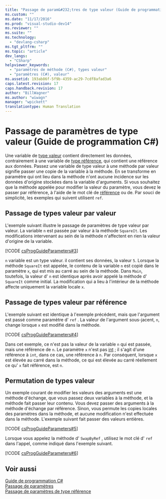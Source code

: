 ```yaml
---
title: "Passage de param&#232;tres de type valeur (Guide de programmation C#) | Microsoft Docs"
ms.custom: ""
ms.date: "11/17/2016"
ms.prod: "visual-studio-dev14"
ms.reviewer: ""
ms.suite: ""
ms.technology: 
  - "devlang-csharp"
ms.tgt_pltfrm: ""
ms.topic: "article"
dev_langs: 
  - "CSharp"
helpviewer_keywords: 
  - "paramètres de méthode (C#), types valeur"
  - "paramètres (C#), valeur"
ms.assetid: 193ab86f-5f9b-4359-ac29-7cdf8afad3a6
caps.latest.revision: 17
caps.handback.revision: 17
author: "BillWagner"
ms.author: "wiwagn"
manager: "wpickett"
translationtype: Human Translation
---
```

# Passage de param&#232;tres de type valeur (Guide de programmation C#)
Une variable de [type valeur](../../../csharp/language-reference/keywords/value-types.md) contient directement les données, contrairement à une variable de [type référence](../../../csharp/language-reference/keywords/reference-types.md), qui contient une référence aux données.  Passez une variable de type valeur à une méthode par valeur signifie passer une copie de la variable à la méthode.  En se transforme en paramètre qui ont lieu dans la méthode n'ont aucune incidence sur les données d'origine stockées dans la variable d'arguments.  Si vous souhaitez que la méthode appelée pour modifier la valeur du paramètre, vous devez le passer par référence, à l'aide de le mot clé de [référence](../../../csharp/language-reference/keywords/ref.md) ou de.  Par souci de simplicité, les exemples qui suivent utilisent `ref`.  
  
## Passage de types valeur par valeur  
 L'exemple suivant illustre le passage de paramètres de type valeur par valeur.  La variable `n` est passée par valeur à la méthode `SquareIt`.  Les modifications intervenant au sein de la méthode n'affectent en rien la valeur d'origine de la variable.  
  
 [!CODE [csProgGuideParameters#3](../CodeSnippet/VS_Snippets_VBCSharp/csProgGuideParameters#3)]  
  
 `n` variable est un type valeur.  il contient ses données, la valeur `5`.  Lorsque la méthode `SquareIt` est appelée, le contenu de la variable `n` est copié dans le paramètre `x`, qui est mis au carré au sein de la méthode.  Dans `Main`, toutefois, la valeur d' `n` est identique après avoir appelé la méthode d' `SquareIt` comme initial.  La modification qui a lieu à l'intérieur de la méthode affecte uniquement la variable locale `x`.  
  
## Passage de types valeur par référence  
 L'exemple suivant est identique à l'exemple précédent, mais que l'argument est passé comme paramètre d' `ref` .  La valeur de l'argument sous\-jacent, `n`, change lorsque `x` est modifié dans la méthode.  
  
 [!CODE [csProgGuideParameters#4](../CodeSnippet/VS_Snippets_VBCSharp/csProgGuideParameters#4)]  
  
 Dans cet exemple, ce n'est pas la valeur de la variable `n` qui est passée, mais une référence de `n`.  Le paramètre `x` n'est pas [int](../../../csharp/language-reference/keywords/int.md) ; il s'agit d'une référence à `int`, dans ce cas, une référence à `n`.  Par conséquent, lorsque `x` est élevée au carré dans la méthode, ce qui est élevée au carré réellement ce qu' `x` fait référence, est `n`.  
  
## Permutation de types valeur  
 Un exemple courant de modifier les valeurs des arguments est une méthode d'échange, que vous passez deux variables à la méthode, et la méthode fait passer leur contenu.  Vous devez passer des arguments à la méthode d'échange par référence.  Sinon, vous permute les copies locales des paramètres dans la méthode, et aucune modification n'est effectuée dans la méthode.  L'exemple suivant fait passer des valeurs entières.  
  
 [!CODE [csProgGuideParameters#5](../CodeSnippet/VS_Snippets_VBCSharp/csProgGuideParameters#5)]  
  
 Lorsque vous appelez la méthode d' `SwapByRef` , utilisez le mot clé d' `ref` dans l'appel, comme indiqué dans l'exemple suivant.  
  
 [!CODE [csProgGuideParameters#6](../CodeSnippet/VS_Snippets_VBCSharp/csProgGuideParameters#6)]  
  
## Voir aussi  
 [Guide de programmation C\#](../../../csharp/programming-guide/index.md)   
 [Passage de paramètres](../../../csharp/programming-guide/classes-and-structs/passing-parameters.md)   
 [Passage de paramètres de type référence](../../../csharp/programming-guide/classes-and-structs/passing-reference-type-parameters.md)